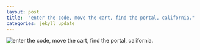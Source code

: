 ```yaml
---
layout: post
title:  "enter the code, move the cart, find the portal, california."
categories: jekyll update
---
```


![enter the code, move the cart, find the portal, california.]({{site.baseurl}}/images/DSCF1796.jpg)
